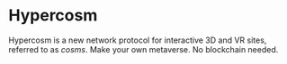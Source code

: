 # Hypercosm

Hypercosm is a new network protocol for interactive 3D and VR sites, referred to as *cosms*. Make your own metaverse. No blockchain needed.